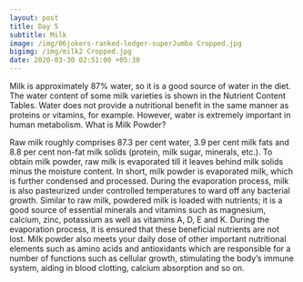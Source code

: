 ```yaml
---
layout: post
title: Day 5
subtitle: Milk
image: /img/06jokers-ranked-ledger-superJumbo Cropped.jpg
bigimg: /img/milk2 Cropped.jpg
date: 2020-03-30 02:51:00 +05:30
---
```

Milk is approximately 87% water, so it is a good source of water in the diet. The water content of some milk varieties is shown in the Nutrient Content Tables. Water does not provide a nutritional benefit in the same manner as proteins or vitamins, for example. However, water is extremely important in human metabolism.
What is Milk Powder?

Raw milk roughly comprises 87.3 per cent water, 3.9 per cent milk fats and 8.8 per cent non-fat milk solids (protein, milk sugar, minerals, etc.). To obtain milk powder, raw milk is evaporated till it leaves behind milk solids minus the moisture content. In short, milk powder is evaporated milk, which is further condensed and processed. During the evaporation process, milk is also pasteurized under controlled temperatures to ward off any bacterial growth.
Similar to raw milk, powdered milk is loaded with nutrients; it is a good source of essential minerals and vitamins such as magnesium, calcium, zinc, potassium as well as vitamins A, D, E and K. During the evaporation process, it is ensured that these beneficial nutrients are not lost. Milk powder also meets your daily dose of other important nutritional elements such as amino acids and antioxidants which are responsible for a number of functions such as cellular growth, stimulating the body’s immune system, aiding in blood clotting, calcium absorption and so on.
